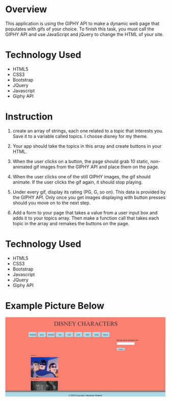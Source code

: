 # Overview
This application is using the GIPHY API to make a dynamic web page that populates with gifs of your choice. To finish this task, you must call the GIPHY API and use JavaScript and jQuery to change the HTML of your site.

# Technology Used
* HTML5
* CSS3
* Bootstrap
* JQuery
* Javascript
* Giphy API

# Instruction

1. create an array of strings, each one related to a topic that interests you. Save it to a variable called topics. I choose disney for my theme.

2. Your app should take the topics in this array and create buttons in your HTML.

3. When the user clicks on a button, the page should grab 10 static, non-animated gif images from the GIPHY API and place them on the page.

4. When the user clicks one of the still GIPHY images, the gif should animate. If the user clicks the gif again, it should stop playing. 

5. Under every gif, display its rating (PG, G, so on).
This data is provided by the GIPHY API.
Only once you get images displaying with button presses should you move on to the next step.

6. Add a form to your page that takes a value from a user input box and adds it to your topics array. Then make a function call that takes each topic in the array and remakes the buttons on the page.

# Technology Used

* HTML5
* CSS3
* Bootstrap
* Javascript
* JQuery
* Giphy API 

# Example Picture Below

![](https://github.com/maria341/DisneyGifs/blob/master/assets/images/screenshot.png)

